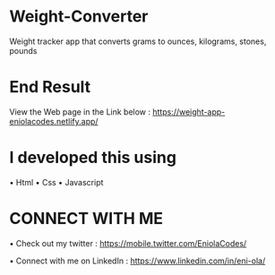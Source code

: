 # Weight-Converter

Weight tracker app that converts grams to ounces, kilograms, stones, pounds

# End Result

View the Web page in the Link below :  https://weight-app-eniolacodes.netlify.app/

# I developed this using 

• Html 
• Css 
• Javascript 

# CONNECT WITH ME

• Check out my twitter : https://mobile.twitter.com/EniolaCodes/

• Connect with me on LinkedIn : https://www.linkedin.com/in/eni-ola/
